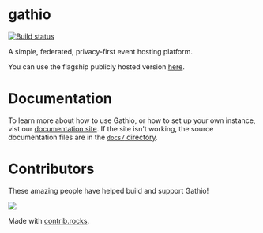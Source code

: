 # gathio

[![Build status](https://github.com/lowercasename/gathio/actions/workflows/ci.yaml/badge.svg)](https://github.com/lowercasename/gathio/actions/workflows/ci.yaml)

A simple, federated, privacy-first event hosting platform.

You can use the flagship publicly hosted version [here](https://gath.io).

# Documentation

To learn more about how to use Gathio, or how to set up your own instance, vist our [documentation site](https://docs.gath.io). If the site isn't working, the source documentation files are in the [`docs/` directory](https://github.com/lowercasename/gathio/tree/main/docs).

# Contributors

These amazing people have helped build and support Gathio!

<a href="https://github.com/lowercasename/gathio/graphs/contributors">
  <img src="https://contrib.rocks/image?repo=lowercasename/gathio" />
</a>

Made with [contrib.rocks](https://contrib.rocks).
